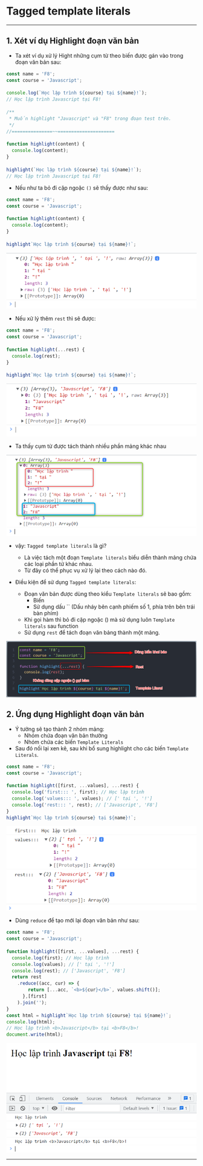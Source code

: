# Tagged template literals

---

## 1. Xét ví dụ Highlight đoạn văn bản

- Ta xét ví dụ xử lý Hight những cụm từ theo biến được gán vào trong đoạn văn bản sau:

```js
const name = 'F8';
const course = 'Javascript';

console.log(`Học lập trình ${course} tại ${name}!`);
// Học lập trình Javascript tại F8!

/**
 * Muốn highlight "Javascript" và "F8" trong đoạn test trên.
 */
//===============~~=====================

function highlight(content) {
  console.log(content);
}

highlight(`Học lập trình ${course} tại ${name}!`);
// Học lập trình Javascript tại F8!
```

- Nếu như ta bỏ đi cặp ngoặc `()` sẽ thấy được như sau:

```js
const name = 'F8';
const course = 'Javascript';

function highlight(content) {
  console.log(content);
}

highlight`Học lập trình ${course} tại ${name}!`;
```

![Tagged template literals](Javascript/Javascript-Object/detail/phan06-108/images/001.png 'Log')

- Nếu xử lý thêm `rest` thì sẽ được:

```js
const name = 'F8';
const course = 'Javascript';

function highlight(...rest) {
  console.log(rest);
}

highlight`Học lập trình ${course} tại ${name}!`;
```

![Tagged template literals](Javascript/Javascript-Object/detail/phan06-108/images/002.png 'Tagged template literals')

- Ta thấy cụm từ được tách thành nhiều phần mảng khác nhau

![Tagged template literals](Javascript/Javascript-Object/detail/phan06-108/images/003.png 'Tagged template literals')

- vậy: `Tagged template literals` là gì?

  - Là việc tách một đoạn `Template literals` biểu diễn thành mảng chứa các loại phần tử khác nhau.
  - Từ đây có thể phục vụ xử lý lại theo cách nào đó.

- Điều kiện để sử dụng `Tagged template literals`:
  - Đoạn văn bản được dùng theo kiểu `Template literals` sẽ bao gồm:
    - Biến
    - Sử dụng dấu `` (Dấu nháy bên cạnh phiếm số 1, phía trên bên trái bàn phím)
  - Khi gọi hàm thì bỏ đi cặp ngoặc () mà sử dụng luôn `Template literals` sau function
  - Sử dụng `rest` để tách đoạn văn bảng thành một mảng.

![Tagged template literals](Javascript/Javascript-Object/detail/phan06-108/images/004.png 'Tagged template literals')

## 2. Ứng dụng Highlight đoạn văn bản

- Ý tưởng sẽ tạo thành 2 nhóm mảng:
  - Nhóm chứa đoạn văn bản thường
  - Nhóm chứa các biến `Template Literals`
- Sau đó nối lại xen kẽ, sau khi bổ sung highlight cho các biến `Template Literals`.

```js
const name = 'F8';
const course = 'Javascript';

function highlight([first, ...values], ...rest) {
  console.log('first::: ', first); // Học lập trình
  console.log('values::: ', values); // [' tại ', '!']
  console.log('rest::: ', rest); // ['Javascript', 'F8']
}
highlight`Học lập trình ${course} tại ${name}!`;
```

![Tagged template literals](Javascript/Javascript-Object/detail/phan06-108/images/005.png 'Tagged template literals')

- Dùng `reduce` để tạo mới lại đoạn văn bản như sau:

```js
const name = 'F8';
const course = 'Javascript';

function highlight([first, ...values], ...rest) {
  console.log(first); // Học lập trình
  console.log(values); // [' tại ', '!']
  console.log(rest); // ['Javascript', 'F8']
  return rest
    .reduce((acc, cur) => {
        return [...acc, `<b>${cur}</b>`, values.shift()];
      },[first]
    ).join('');
}
const html = highlight`Học lập trình ${course} tại ${name}!`;
console.log(html);
// Học lập trình <b>Javascript</b> tại <b>F8</b>!
document.write(html);
```

![Tagged template literals](Javascript/Javascript-Object/detail/phan06-108/images/006.png 'Tagged template literals')

---
